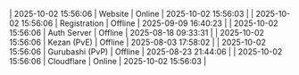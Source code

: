 | 2025-10-02 15:56:06 | Website | Online | 2025-10-02 15:56:03 |
| 2025-10-02 15:56:06 | Registration | Offline | 2025-09-09 16:40:23 |
| 2025-10-02 15:56:06 | Auth Server | Offline | 2025-08-18 09:33:31 |
| 2025-10-02 15:56:06 | Kezan (PvE) | Offline | 2025-08-03 17:58:02 |
| 2025-10-02 15:56:06 | Gurubashi (PvP) | Offline | 2025-08-23 21:44:06 |
| 2025-10-02 15:56:06 | Cloudflare | Online | 2025-10-02 15:56:03 |
